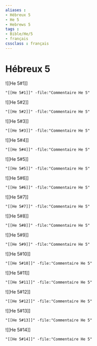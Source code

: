 ```yaml
---
aliases : 
- Hébreux 5
- He 5
- Hebrews 5
tags : 
- Bible/He/5
- français
cssclass : français
---
```


# Hébreux 5

![[He 5#1]]

```query
"[[He 5#1]]" -file:"Commentaire He 5"
```

![[He 5#2]]

```query
"[[He 5#2]]" -file:"Commentaire He 5"
```

![[He 5#3]]

```query
"[[He 5#3]]" -file:"Commentaire He 5"
```

![[He 5#4]]

```query
"[[He 5#4]]" -file:"Commentaire He 5"
```

![[He 5#5]]

```query
"[[He 5#5]]" -file:"Commentaire He 5"
```

![[He 5#6]]

```query
"[[He 5#6]]" -file:"Commentaire He 5"
```

![[He 5#7]]

```query
"[[He 5#7]]" -file:"Commentaire He 5"
```

![[He 5#8]]

```query
"[[He 5#8]]" -file:"Commentaire He 5"
```

![[He 5#9]]

```query
"[[He 5#9]]" -file:"Commentaire He 5"
```

![[He 5#10]]

```query
"[[He 5#10]]" -file:"Commentaire He 5"
```

![[He 5#11]]

```query
"[[He 5#11]]" -file:"Commentaire He 5"
```

![[He 5#12]]

```query
"[[He 5#12]]" -file:"Commentaire He 5"
```

![[He 5#13]]

```query
"[[He 5#13]]" -file:"Commentaire He 5"
```

![[He 5#14]]

```query
"[[He 5#14]]" -file:"Commentaire He 5"
```

